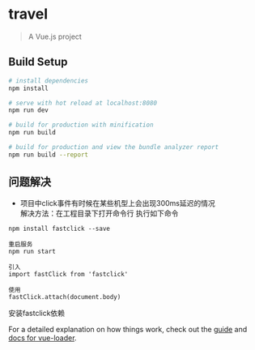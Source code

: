 # travel

> A Vue.js project

## Build Setup

``` bash
# install dependencies
npm install

# serve with hot reload at localhost:8080
npm run dev

# build for production with minification
npm run build

# build for production and view the bundle analyzer report
npm run build --report
```
## 问题解决  
* 项目中click事件有时候在某些机型上会出现300ms延迟的情况  
解决方法：在工程目录下打开命令行 执行如下命令  
```
npm install fastclick --save  

重启服务 
npm run start  

引入  
import fastClick from 'fastclick'  

使用  
fastClick.attach(document.body)  
```  
安装fastclick依赖  

For a detailed explanation on how things work, check out the [guide](http://vuejs-templates.github.io/webpack/) and [docs for vue-loader](http://vuejs.github.io/vue-loader).

